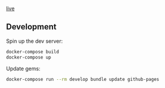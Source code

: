 [live](https://golubitsky.github.io/blog/)

## Development

Spin up the dev server:

```sh
docker-compose build
docker-compose up
```

Update gems:

```sh
docker-compose run --rm develop bundle update github-pages
```
